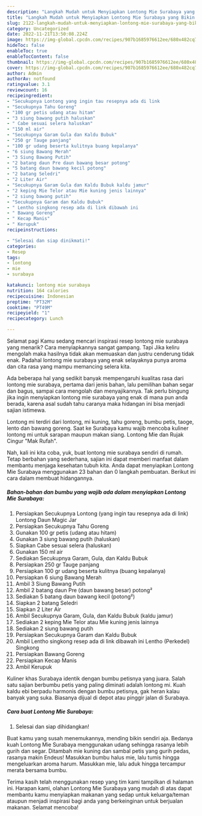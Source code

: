 ```yaml
---
description: "Langkah Mudah untuk Menyiapkan Lontong Mie Surabaya yang Bikin Ngiler, Buat Buka Puasa Menggugah Selera"
title: "Langkah Mudah untuk Menyiapkan Lontong Mie Surabaya yang Bikin Ngiler, Buat Buka Puasa Menggugah Selera"
slug: 2122-langkah-mudah-untuk-menyiapkan-lontong-mie-surabaya-yang-bikin-ngiler-buat-buka-puasa-menggugah-selera
category: Uncategorized
date: 2022-11-21T13:50:08.224Z
image: https://img-global.cpcdn.com/recipes/907b1685976612ee/680x482cq70/lontong-mie-surabaya-foto-resep-utama.jpg
hideToc: false
enableToc: true
enableTocContent: false
thumbnail: https://img-global.cpcdn.com/recipes/907b1685976612ee/680x482cq70/lontong-mie-surabaya-foto-resep-utama.jpg
cover: https://img-global.cpcdn.com/recipes/907b1685976612ee/680x482cq70/lontong-mie-surabaya-foto-resep-utama.jpg
author: Admin
authorAv: notfound
ratingvalue: 3.1
reviewcount: 16
recipeingredient:
- "Secukupnya Lontong yang ingin tau resepnya ada di link                      Lontong Daun Magic Jar"
- "Secukupnya Tahu Goreng"
- "100 gr petis udang atau hitam"
- "3 siung bawang putih haluskan"
- " Cabe sesuai selera haluskan"
- "150 ml air"
- "Secukupnya Garam Gula dan Kaldu Bubuk"
- "250 gr Tauge panjang"
- "100 gr udang beserta kulitnya buang kepalanya"
- "6 siung Bawang Merah"
- "3 Siung Bawang Putih"
- "2 batang daun Pre daun bawang besar potong"
- "5 batang daun bawang kecil potong"
- "2 batang Seledri"
- "2 Liter Air"
- "Secukupnya Garam Gula dan Kaldu Bubuk kaldu jamur"
- "2 keping Mie Telor atau Mie kuning jenis lainnya"
- "2 siung bawang putih"
- "Secukupnya Garam dan Kaldu Bubuk"
- " Lentho singkong resep ada di link dibawah ini                      Lentho Perkedel Singkong"
- " Bawang Goreng"
- " Kecap Manis"
- " Kerupuk"
recipeinstructions:

- "Selesai dan siap dinikmati!"
categories:
- Resep
tags:
- lontong
- mie
- surabaya

katakunci: lontong mie surabaya 
nutrition: 164 calories
recipecuisine: Indonesian
preptime: "PT32M"
cooktime: "PT49M"
recipeyield: "1"
recipecategory: Lunch

---
```



Selamat pagi Kamu sedang mencari inspirasi resep lontong mie surabaya yang menarik? Cara menyiapkannya sangat gampang. Tapi Jika keliru mengolah maka hasilnya tidak akan memuaskan dan justru cenderung tidak enak. Padahal lontong mie surabaya yang enak selayaknya punya aroma dan cita rasa yang mampu memancing selera kita.


Ada beberapa hal yang sedikit banyak mempengaruhi kualitas rasa dari lontong mie surabaya, pertama dari jenis bahan, lalu pemilihan bahan segar dan bagus, sampai cara mengolah dan menyajikannya. Tak perlu bingung jika ingin menyiapkan lontong mie surabaya yang enak di mana pun anda berada, karena asal sudah tahu caranya maka hidangan ini bisa menjadi sajian istimewa.

Lontong mi terdiri dari lontong, mi kuning, tahu goreng, bumbu petis, taoge, lento dan bawang goreng. Saat ke Surabaya kamu wajib mencoba kuliner lontong mi untuk sarapan maupun makan siang. Lontong Mie dan Rujak Cingur &#34;Mak Rufah&#34;.


Nah, kali ini kita coba, yuk, buat lontong mie surabaya sendiri di rumah. Tetap berbahan yang sederhana, sajian ini dapat memberi manfaat dalam membantu menjaga kesehatan tubuh kita. Anda dapat menyiapkan Lontong Mie Surabaya menggunakan 23 bahan dan 0 langkah pembuatan. Berikut ini cara dalam membuat hidangannya.

<!--inarticleads1-->

##### Bahan-bahan dan bumbu yang wajib ada dalam menyiapkan Lontong Mie Surabaya:

1. Persiapkan Secukupnya Lontong (yang ingin tau resepnya ada di link)                      Lontong Daun Magic Jar
1. Persiapkan Secukupnya Tahu Goreng
1. Gunakan 100 gr petis (udang atau hitam)
1. Gunakan 3 siung bawang putih (haluskan)
1. Siapkan  Cabe sesuai selera (haluskan)
1. Gunakan 150 ml air
1. Sediakan Secukupnya Garam, Gula, dan Kaldu Bubuk
1. Persiapkan 250 gr Tauge panjang
1. Persiapkan 100 gr udang beserta kulitnya (buang kepalanya)
1. Persiapkan 6 siung Bawang Merah
1. Ambil 3 Siung Bawang Putih
1. Ambil 2 batang daun Pre (daun bawang besar) potong²
1. Sediakan 5 batang daun bawang kecil (potong²)
1. Siapkan 2 batang Seledri
1. Siapkan 2 Liter Air
1. Ambil Secukupnya Garam, Gula, dan Kaldu Bubuk (kaldu jamur)
1. Sediakan 2 keping Mie Telor atau Mie kuning jenis lainnya
1. Sediakan 2 siung bawang putih
1. Persiapkan Secukupnya Garam dan Kaldu Bubuk
1. Ambil  Lentho singkong resep ada di link dibawah ini                      Lentho (Perkedel) Singkong
1. Persiapkan  Bawang Goreng
1. Persiapkan  Kecap Manis
1. Ambil  Kerupuk


Kuliner khas Surabaya identik dengan bumbu petisnya yang juara. Salah satu sajian berbumbu petis yang paling diminati adalah lontong mi. Kuah kaldu ebi berpadu harmonis dengan bumbu petisnya, gak heran kalau banyak yang suka. Biasanya dijual di depot atau pinggir jalan di Surabaya. 

<!--inarticleads2-->

##### Cara buat Lontong Mie Surabaya:


1. Selesai dan siap dihidangkan!

Buat kamu yang susah menemukannya, mending bikin sendiri aja. Bedanya kuah Lontong Mie Surabaya menggunakan udang sehingga rasanya lebih gurih dan segar. Ditambah mie kuning dan sambal petis yang gurih pedas, rasanya makin Endeus! Masukkan bumbu halus mie, lalu tumis hingga mengeluarkan aroma harum. Masukkan mie, lalu aduk hingga tercampur merata bersama bumbu. 

Terima kasih telah menggunakan resep yang tim kami tampilkan di halaman ini. Harapan kami, olahan Lontong Mie Surabaya yang mudah di atas dapat membantu kamu menyiapkan makanan yang sedap untuk keluarga/teman ataupun menjadi inspirasi bagi anda yang berkeinginan untuk berjualan makanan. Selamat mencoba!
